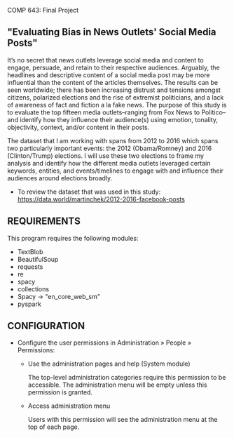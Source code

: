 COMP 643: Final Project

"Evaluating Bias in News Outlets' Social Media Posts"
------------

It’s no secret that news outlets leverage social media and content to 
engage, persuade, and retain to their respective audiences. Arguably, 
the headlines and descriptive content of a social media post may be more 
influential than the content of the articles themselves. The results 
can be seen worldwide; there has been increasing distrust and tensions 
amongst citizens, polarized elections and the rise of extremist politicians, 
and a lack of awareness of fact and fiction a la fake news. The purpose of 
this study is to evaluate the top fifteen media outlets–ranging from Fox 
News to Politico–and identify how they influence their audience(s) using 
emotion, tonality, objectivity, context, and/or content in their posts.

The dataset that I am working with spans from 2012 to 2016 which spans 
two particularly important events: the 2012 (Obama/Romney) and 2016 
(Clinton/Trump) elections. I will use these two elections to frame my 
analysis and identify how the different media outlets leveraged certain 
keywords, entities, and events/timelines to engage with and influence 
their audiences around elections broadly.


 * To review the dataset that was used in this study:
   https://data.world/martinchek/2012-2016-facebook-posts


REQUIREMENTS
------------

This program requires the following modules:

 * TextBlob
 * BeautifulSoup
 * requests
 * re
 * spacy
 * collections
 * Spacy -> "en_core_web_sm"
 * pyspark

CONFIGURATION
-------------
 
 * Configure the user permissions in Administration » People » Permissions:

   - Use the administration pages and help (System module)

     The top-level administration categories require this permission to be
     accessible. The administration menu will be empty unless this permission
     is granted.

   - Access administration menu

     Users with this permission will see the administration menu at the top of
     each page.

